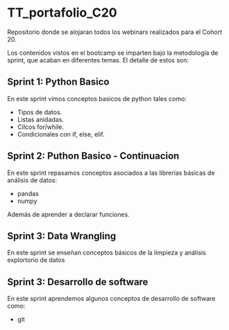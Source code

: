 # TT_portafolio_C20
Repositorio donde se alojaran todos los webinars realizados para el Cohort 20.

Los contenidos vistos en el bootcamp se imparten bajo la metodología de sprint, que acaban en diferentes temas.
El detalle de estos son:

## Sprint 1: Python Basico
En este sprint vimos conceptos basicos de python tales como:
- Tipos de datos.
- Listas anidadas.
- Cilcos for/while.
- Condicionales con if, else, elif.

## Sprint 2: Puthon Basico - Continuacion
En este sprint repasamos conceptos asociados a las librerías básicas de análisis de datos:
- pandas
- numpy

Además de aprender a declarar funciones.

## Sprint 3: Data Wrangling
En este sprint se enseñan conceptos básicos de la limpieza y análisis explortorio de datos

## Sprint 3: Desarrollo de software
En este sprint aprendemos algunos conceptos de desarrollo de software como:
- git
